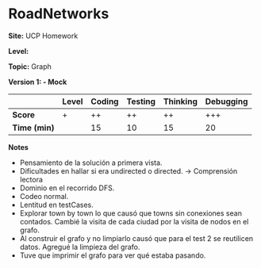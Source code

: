 # RoadNetworks

**Site:** UCP Homework

**Level:**

**Topic:** Graph

**Version 1: - Mock**

|           | Level | Coding | Testing | Thinking | Debugging  |
|-----------|-------|--------|---------|----------|------------|
| **Score** |  +    | ++     | ++      | ++       | +++        |
| **Time (min)** | | 15      | 10      | 15       | 20         |

**Notes**
- Pensamiento de la solución a primera vista.
- Dificultades en hallar si era undirected o directed. -> Comprensión lectora
- Dominio en el recorrido DFS.
- Codeo normal.
- Lentitud en testCases.
- Explorar town by town lo que causó que towns sin conexiones sean contados. Cambié la visita de cada ciudad por la visita de nodos en el grafo.
- Al construir el grafo y no limpiarlo causó que para el test 2 se reutilicen datos. Agregué la limpieza del grafo.
- Tuve que imprimir el grafo para ver qué estaba pasando.

